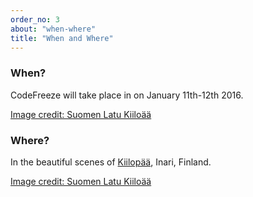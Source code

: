 ```yaml
---
order_no: 3
about: "when-where"
title: "When and Where"
---
```



<div class="tile text-tile">
  <h3>When?</h3>
  <p>CodeFreeze will take place in on January 11th-12th 2016.</p>
</div>
<div class="tile image-tile photo-1">
  <a href="http://www.kiilopaa.fi/en/home.html">Image credit: Suomen Latu Kiiloää</a>
</div>
<div class="tile text-tile">
  <h3>Where?</h3>
  <p>In the beautiful scenes of <a href="/kiilopaa">Kiilopää</a>, Inari, Finland.</p>
</div>
<div class="tile image-tile photo-2">
  <a href="http://www.kiilopaa.fi/en/home.html">Image credit: Suomen Latu Kiiloää</a>
</div>


